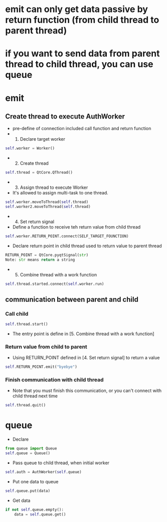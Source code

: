 # emit can only get data passive by return function (from child thread to parent thread)
# if you want to send data from parent thread to child thread, you can use queue

# emit
## Create thread to execute AuthWorker
+ pre-define of connection included call function and return function
+ 1. Declare target worker
``` python
self.worker = Worker()
```
+ 2. Create thread
``` python
self.thread = QtCore.QThread()
``` 
+ 3. Assign thread to execute Worker
+ It's allowed to assign multi-task to one thread.
``` python
self.worker.moveToThread(self.thread)
self.worker2.moveToThread(self.thread)
```
+ 4. Set return signal
+ Define a function to receive teh return value from child thread
``` python
self.worker.RETURN_POINT.connect(SELF_TARGET_FOUNCTION)
```
+ Declare return point in child thread used to return value to parent thread
``` python
RETURN_POINT = QtCore.pyqtSignal(str)
Note: str means return a string
```
+ 5. Combine thread with a work function
``` python
self.thread.started.connect(self.worker.run)
```

## communication between parent and child
### Call child
``` python
self.thread.start()
```
+ The entry point is define in [5. Combine thread with a work function]
### Return value from child to parent
 + Using RETURN_POINT defined in [4. Set return signal] to return a value
 ``` python
 self.RETURN_POINT.emit("byebye")
 ```
### Finish communication with child thread 
+ Note that you must finish this communication, or you can't connect with child thread next time
``` python
self.thread.quit()
```

# queue
+ Declare
``` python
from queue import Queue
self.queue = Queue()
```

+ Pass queue to child thread, when initial worker
``` python
self.auth = AuthWorker(self.queue)
```

+ Put one data to queue
``` python
self.queue.put(data)
```

+ Get data
``` python
if not self.queue.empty():
    data = self.queue.get()
```